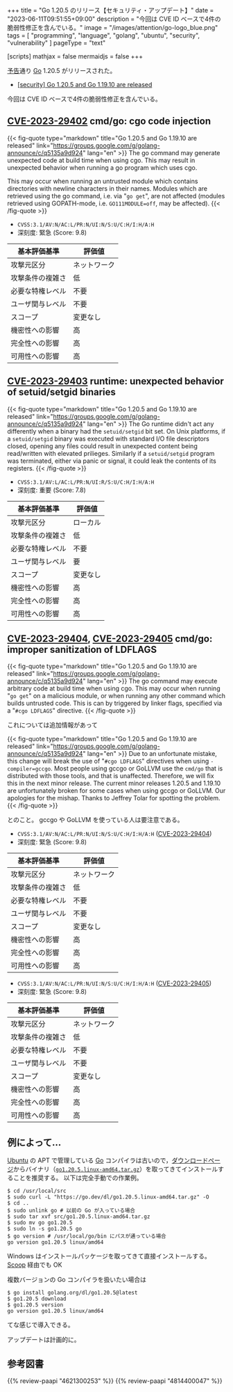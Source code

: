 +++
title = "Go 1.20.5 のリリース【セキュリティ・アップデート】"
date =  "2023-06-11T09:51:55+09:00"
description = "今回は CVE ID ベースで4件の脆弱性修正を含んでいる。"
image = "/images/attention/go-logo_blue.png"
tags  = [ "programming", "language", "golang", "ubuntu", "security", "vulnerability" ]
pageType = "text"

[scripts]
  mathjax = false
  mermaidjs = false
+++

[予告](https://groups.google.com/g/golang-announce/c/1AItFMBjrfw "[security] Go 1.20.5 and Go 1.19.10 pre-announcement")通り [Go] 1.20.5 がリリースされた。

- [[security] Go 1.20.5 and Go 1.19.10 are released](https://groups.google.com/g/golang-announce/c/q5135a9d924)

今回は CVE ID ベースで4件の脆弱性修正を含んでいる。

## [CVE-2023-29402] cmd/go: cgo code injection

{{< fig-quote type="markdown" title="Go 1.20.5 and Go 1.19.10 are released" link="https://groups.google.com/g/golang-announce/c/q5135a9d924" lang="en" >}}
The go command may generate unexpected code at build time when using cgo. This may result in unexpected behavior when running a go program which uses cgo.

This may occur when running an untrusted module which contains directories with newline characters in their names. Modules which are retrieved using the go command, i.e. via "`go get`", are not affected (modules retrieved using GOPATH-mode, i.e. `GO111MODULE=off`, may be affected).
{{< /fig-quote >}}

- `CVSS:3.1/AV:N/AC:L/PR:N/UI:N/S:U/C:H/I:H/A:H`
- 深刻度: 緊急 (Score: 9.8)

| 基本評価基準 | 評価値 |
|--------|-------|
| 攻撃元区分 | ネットワーク |
| 攻撃条件の複雑さ | 低 |
| 必要な特権レベル | 不要 |
| ユーザ関与レベル | 不要 |
| スコープ | 変更なし |
| 機密性への影響 | 高 |
| 完全性への影響 | 高 |
| 可用性への影響 | 高 |

## [CVE-2023-29403] runtime: unexpected behavior of setuid/setgid binaries

{{< fig-quote type="markdown" title="Go 1.20.5 and Go 1.19.10 are released" link="https://groups.google.com/g/golang-announce/c/q5135a9d924" lang="en" >}}
The Go runtime didn't act any differently when a binary had the `setuid/setgid` bit set. On Unix platforms, if a `setuid/setgid` binary was executed with standard I/O file descriptors closed, opening any files could result in unexpected content being read/written with elevated prilieges. Similarly if a `setuid/setgid` program was terminated, either via panic or signal, it could leak the contents of its registers.
{{< /fig-quote >}}

- `CVSS:3.1/AV:L/AC:L/PR:N/UI:R/S:U/C:H/I:H/A:H`
- 深刻度: 重要 (Score: 7.8)

| 基本評価基準 | 評価値 |
|--------|-------|
| 攻撃元区分 | ローカル |
| 攻撃条件の複雑さ | 低 |
| 必要な特権レベル | 不要 |
| ユーザ関与レベル | 要 |
| スコープ | 変更なし |
| 機密性への影響 | 高 |
| 完全性への影響 | 高 |
| 可用性への影響 | 高 |

## [CVE-2023-29404], [CVE-2023-29405] cmd/go: improper sanitization of LDFLAGS

{{< fig-quote type="markdown" title="Go 1.20.5 and Go 1.19.10 are released" link="https://groups.google.com/g/golang-announce/c/q5135a9d924" lang="en" >}}
The go command may execute arbitrary code at build time when using cgo. This may occur when running "`go get`" on a malicious module, or when running any other command which builds untrusted code. This is can by triggered by linker flags, specified via a "`#cgo LDFLAGS`" directive.
{{< /fig-quote >}}

これについては追加情報があって

{{< fig-quote type="markdown" title="Go 1.20.5 and Go 1.19.10 are released" link="https://groups.google.com/g/golang-announce/c/q5135a9d924" lang="en" >}}
Due to an unfortunate mistake, this change will break the use of "`#cgo LDFLAGS`" directives when using `-compiler=gccgo`. Most people using gccgo or GoLLVM use the `cmd/go` that is distributed with those tools, and that is unaffected. Therefore, we will fix this in the next minor release. The current minor releases 1.20.5 and 1.19.10 are unfortunately broken for some cases when using gccgo or GoLLVM. Our apologies for the mishap. Thanks to Jeffrey Tolar for spotting the problem.
{{< /fig-quote >}}

とのこと。
gccgo や GoLLVM を使っている人は要注意である。

- `CVSS:3.1/AV:N/AC:L/PR:N/UI:N/S:U/C:H/I:H/A:H` ([CVE-2023-29404])
- 深刻度: 緊急 (Score: 9.8)

| 基本評価基準 | 評価値 |
|--------|-------|
| 攻撃元区分 | ネットワーク |
| 攻撃条件の複雑さ | 低 |
| 必要な特権レベル | 不要 |
| ユーザ関与レベル | 不要 |
| スコープ | 変更なし |
| 機密性への影響 | 高 |
| 完全性への影響 | 高 |
| 可用性への影響 | 高 |

- `CVSS:3.1/AV:N/AC:L/PR:N/UI:N/S:U/C:H/I:H/A:H` ([CVE-2023-29405])
- 深刻度: 緊急 (Score: 9.8)

| 基本評価基準 | 評価値 |
|--------|-------|
| 攻撃元区分 | ネットワーク |
| 攻撃条件の複雑さ | 低 |
| 必要な特権レベル | 不要 |
| ユーザ関与レベル | 不要 |
| スコープ | 変更なし |
| 機密性への影響 | 高 |
| 完全性への影響 | 高 |
| 可用性への影響 | 高 |


## 例によって...

[Ubuntu] の APT で管理している [Go] コンパイラは古いので，[ダウンロードページ](https://go.dev/dl/ "Downloads - go.dev")からバイナリ（[`go1.20.5.linux-amd64.tar.gz`](https://go.dev/dl/go1.20.5.linux-amd64.tar.gz)）を取ってきてインストールすることを推奨する。
以下は完全手動での作業例。

```text
$ cd /usr/local/src
$ sudo curl -L "https://go.dev/dl/go1.20.5.linux-amd64.tar.gz" -O
$ cd ..
$ sudo unlink go # 以前の Go が入っている場合
$ sudo tar xvf src/go1.20.5.linux-amd64.tar.gz
$ sudo mv go go1.20.5
$ sudo ln -s go1.20.5 go
$ go version # /usr/local/go/bin にパスが通っている場合
go version go1.20.5 linux/amd64
```

Windows はインストールパッケージを取ってきて直接インストールする。
[Scoop] 経由でも OK

複数バージョンの Go コンパイラを扱いたい場合は

```text
$ go install golang.org/dl/go1.20.5@latest
$ go1.20.5 download
$ go1.20.5 version
go version go1.20.5 linux/amd64
```

てな感じで導入できる。

アップデートは計画的に。

[Go]: https://go.dev/
[Ubuntu]: https://www.ubuntu.com/ "The leading operating system for PCs, IoT devices, servers and the cloud | Ubuntu"
[Scoop]: https://scoop.sh/
[CVE-2023-29402]: https://nvd.nist.gov/vuln/detail/CVE-2023-29402
[CVE-2023-29403]: https://nvd.nist.gov/vuln/detail/CVE-2023-29403
[CVE-2023-29404]: https://nvd.nist.gov/vuln/detail/CVE-2023-29404
[CVE-2023-29405]: https://nvd.nist.gov/vuln/detail/CVE-2023-29405

## 参考図書

{{% review-paapi "4621300253" %}} <!-- プログラミング言語Go -->
{{% review-paapi "4814400047" %}} <!-- 初めてのGo言語 -->
